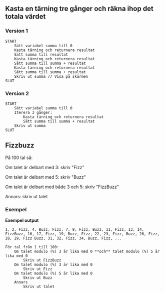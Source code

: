 ## Kasta en tärning tre gånger och räkna ihop det totala värdet

### Version 1

```
START
    Sätt variabel summa till 0
    Kasta tärning och returnera resultat
    Sätt summa till resultat
    Kasta tärning och returnera resultat
    Sätt summa till summa + resultat
    Kasta tärning och returnera resultat
    Sätt summa till summa + resultat
    Skriv ut summa // Visa på skärmen
SLUT
```

### Version 2

```
START
    Sätt variabel summa till 0
    Iterera 3 gånger:
        Kasta tärning och returnera resultat
        Sätt summa till summa + resultat
    Skriv ut summa
SLUT

```

## Fizzbuzz

På 100 tal så:

Om talet är delbart med 3: skriv "Fizz"

Om talet är delbart med 5: skriv "Buzz"

Om talet är delbart med både 3 och 5: skriv "FizzBuzz"

Annars: skriv ut talet

### Exempel

**Exempel output**

```
1, 2, Fizz, 4, Buzz, Fizz, 7, 8, Fizz, Buzz, 11, Fizz, 13, 14, FizzBuzz, 16, 17, Fizz, 19, Buzz, Fizz, 22, 23, Fizz, Buzz, 26, Fizz, 28, 29, Fizz Buzz, 31, 32, Fizz, 34, Buzz, Fizz, ...
```

```
För tal från 1 till 100:
    Om talet modulo (%) 3 är lika med 0 **och** talet modulo (%) 5 är lika med 0
        Skriv ut FizzBuzz
    Om talet modulo (%) 3 är lika med 0
        Skriv ut Fizz
    Om talet modulo (%) 5 är lika med 0
        Skriv ut Buzz
    Annars
        Skriv ut talet
```
